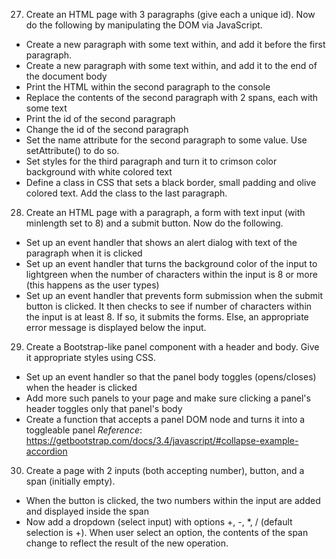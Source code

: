 27. Create an HTML page with 3 paragraphs (give each a unique id). Now do the following by manipulating the DOM via JavaScript.
* Create a new paragraph with some text within, and add it before the first paragraph.
* Create a new paragraph with some text within, and add it to the end of the document body
* Print the HTML within the second paragraph to the console
* Replace the contents of the second paragraph with 2 spans, each with some text
* Print the id of the second paragraph
* Change the id of the second paragraph
* Set the name attribute for the second paragraph to some value. Use setAttribute() to do so.
* Set styles for the third paragraph and turn it to crimson color background with white colored text
* Define a class in CSS that sets a black border, small padding and olive colored text. Add the class to the last paragraph.

28. Create an HTML page with a paragraph, a form with text input (with minlength set to 8) and a submit button. Now do the following.
* Set up an event handler that shows an alert dialog with text of the paragraph when it is clicked
* Set up an event handler that turns the background color of the input to lightgreen when the number of characters within the input is 8 or more (this happens as the user types)
* Set up an event handler that prevents form submission when the submit button is clicked. It then checks to see if number of characters within the input is at least 8. If so, it submits the forms. Else, an appropriate error message is displayed below the input.

29. Create a Bootstrap-like panel component with a header and body. Give it appropriate styles using CSS.
* Set up an event handler so that the panel body toggles (opens/closes) when the header is clicked
* Add more such panels to your page and make sure clicking a panel's header toggles only that panel's body
* Create a function that accepts a panel DOM node and turns it into a toggleable panel
_Reference_: https://getbootstrap.com/docs/3.4/javascript/#collapse-example-accordion  

30. Create a page with 2 inputs (both accepting number), button, and a span (initially empty).
* When the button is clicked, the two numbers within the input are added and displayed inside the span
* Now add a dropdown (select input) with options +, -, *, / (default selection is +). When user select an option, the contents of the span change to reflect the result of the new operation.